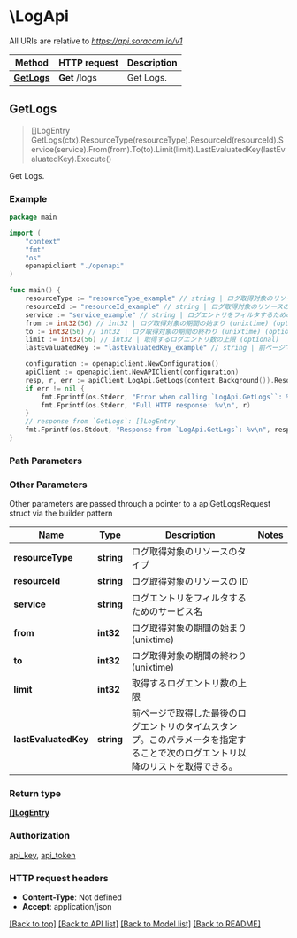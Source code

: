 # \LogApi

All URIs are relative to *https://api.soracom.io/v1*

Method | HTTP request | Description
------------- | ------------- | -------------
[**GetLogs**](LogApi.md#GetLogs) | **Get** /logs | Get Logs.



## GetLogs

> []LogEntry GetLogs(ctx).ResourceType(resourceType).ResourceId(resourceId).Service(service).From(from).To(to).Limit(limit).LastEvaluatedKey(lastEvaluatedKey).Execute()

Get Logs.



### Example

```go
package main

import (
    "context"
    "fmt"
    "os"
    openapiclient "./openapi"
)

func main() {
    resourceType := "resourceType_example" // string | ログ取得対象のリソースのタイプ (optional)
    resourceId := "resourceId_example" // string | ログ取得対象のリソースの ID (optional)
    service := "service_example" // string | ログエントリをフィルタするためのサービス名 (optional)
    from := int32(56) // int32 | ログ取得対象の期間の始まり (unixtime) (optional)
    to := int32(56) // int32 | ログ取得対象の期間の終わり (unixtime) (optional)
    limit := int32(56) // int32 | 取得するログエントリ数の上限 (optional)
    lastEvaluatedKey := "lastEvaluatedKey_example" // string | 前ページで取得した最後のログエントリのタイムスタンプ。このパラメータを指定することで次のログエントリ以降のリストを取得できる。 (optional)

    configuration := openapiclient.NewConfiguration()
    apiClient := openapiclient.NewAPIClient(configuration)
    resp, r, err := apiClient.LogApi.GetLogs(context.Background()).ResourceType(resourceType).ResourceId(resourceId).Service(service).From(from).To(to).Limit(limit).LastEvaluatedKey(lastEvaluatedKey).Execute()
    if err != nil {
        fmt.Fprintf(os.Stderr, "Error when calling `LogApi.GetLogs``: %v\n", err)
        fmt.Fprintf(os.Stderr, "Full HTTP response: %v\n", r)
    }
    // response from `GetLogs`: []LogEntry
    fmt.Fprintf(os.Stdout, "Response from `LogApi.GetLogs`: %v\n", resp)
}
```

### Path Parameters



### Other Parameters

Other parameters are passed through a pointer to a apiGetLogsRequest struct via the builder pattern


Name | Type | Description  | Notes
------------- | ------------- | ------------- | -------------
 **resourceType** | **string** | ログ取得対象のリソースのタイプ | 
 **resourceId** | **string** | ログ取得対象のリソースの ID | 
 **service** | **string** | ログエントリをフィルタするためのサービス名 | 
 **from** | **int32** | ログ取得対象の期間の始まり (unixtime) | 
 **to** | **int32** | ログ取得対象の期間の終わり (unixtime) | 
 **limit** | **int32** | 取得するログエントリ数の上限 | 
 **lastEvaluatedKey** | **string** | 前ページで取得した最後のログエントリのタイムスタンプ。このパラメータを指定することで次のログエントリ以降のリストを取得できる。 | 

### Return type

[**[]LogEntry**](LogEntry.md)

### Authorization

[api_key](../README.md#api_key), [api_token](../README.md#api_token)

### HTTP request headers

- **Content-Type**: Not defined
- **Accept**: application/json

[[Back to top]](#) [[Back to API list]](../README.md#documentation-for-api-endpoints)
[[Back to Model list]](../README.md#documentation-for-models)
[[Back to README]](../README.md)

